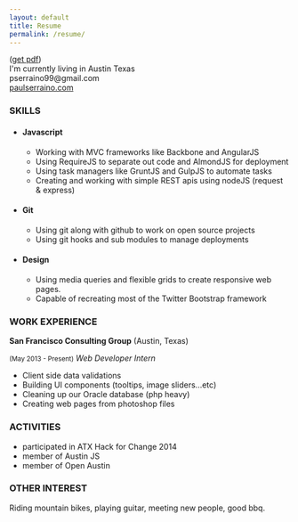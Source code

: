 ```yaml
---
layout: default
title: Resume
permalink: /resume/
---
```


<div>
(<a class="link" href="/resume2014.pdf">get pdf</a>)
</div>

<div class="center">
	<div>I'm currently living in Austin Texas</div>
	<div>pserraino99@gmail.com</div>
	<a class="link" href="http://paulserraino.com">paulserraino.com</a>
</div>

<h3>SKILLS</h3>
<ul>
	<li><h4>Javascript</h4>
		<ul>
			<li>Working with MVC frameworks like Backbone and AngularJS</li>
			<li>Using RequireJS to separate out code and AlmondJS for deployment</li>
			<li>Using task managers like GruntJS and GulpJS to automate tasks</li>
			<li>Creating and working with simple REST apis using nodeJS (request &amp; express)</li>
		</ul>
	</li>
	<li><h4>Git</h4>
		<ul>
			<li>Using git along with github to work on open source projects</li>
			<li>Using git hooks and sub modules to manage deployments</li>
		</ul>
	</li>
	<li><h4>Design</h4>
		<ul>
			<li>Using media queries and flexible grids to create responsive web pages.</li>
			<li>Capable of recreating most of the Twitter Bootstrap framework</li>
		</ul>
	</li>
</ul>

<h3>WORK EXPERIENCE</h3>
<strong>San Francisco Consulting Group</strong> (Austin, Texas)
<p>
	<small>(May 2013 - Present)</small>
	<i>Web Developer Intern</i>
</p>
<ul>
	<li>Client side data validations</li>
	<li>Building UI components (tool­tips, image sliders...etc)</li>
	<li>Cleaning up our Oracle database (php heavy)</li>
	<li>Creating web pages from photoshop files</li>
</ul>

<h3>ACTIVITIES</h3>
<ul>
	<li>participated in ATX Hack for Change 2014</li>
	<li>member of Austin JS </li>
	<li>member of Open Austin </li>
</ul>

<h3>OTHER INTEREST</h3>
<p>Riding mountain bikes, playing guitar, meeting new people, good bbq.</p>